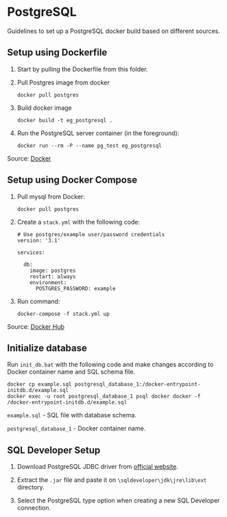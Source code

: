 # PostgreSQL

Guidelines to set up a PostgreSQL docker build based on different sources.

## Setup using Dockerfile

1. Start by pulling the Dockerfile from this folder.

2. Pull Postgres image from docker

    ```docker pull postgres```

3. Build docker image

    `docker build -t eg_postgresql .`

4. Run the PostgreSQL server container (in the foreground):

    `docker run --rm -P --name pg_test eg_postgresql`
    
Source: [Docker](https://docs.docker.com/engine/examples/postgresql_service/)

## Setup using Docker Compose 

1. Pull mysql from Docker:
    
    ```docker pull postgres```

2. Create a ``stack.yml`` with the following code:

    ```
    # Use postgres/example user/password credentials
    version: '3.1'
    
    services:
    
      db:
        image: postgres
        restart: always
        environment:
          POSTGRES_PASSWORD: example
    ```

3. Run command:
    
   ```docker-compose -f stack.yml up``` 

Source: [Docker Hub](https://hub.docker.com/_/mysql)

## Initialize database

Run ``init_db.bat`` with the following code and make changes according to Docker container name and SQL schema file.

````
docker cp example.sql postgresql_database_1:/docker-entrypoint-initdb.d/example.sql
docker exec -u root postgresql_database_1 psql docker docker -f /docker-entrypoint-initdb.d/example.sql
````

``example.sql`` - SQL file with database schema.

``postgresql_database_1`` - Docker container name.


## SQL Developer Setup

1. Download PostgreSQL JDBC driver from [official website](https://jdbc.postgresql.org/download.html).

2. Extract the `.jar` file and paste it on `\sqldeveloper\jdk\jre\lib\ext` directory.

3. Select the PostgreSQL type option when creating a new SQL Developer connection.
